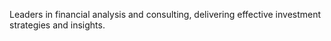 Leaders in financial analysis and consulting, delivering effective investment strategies and insights.
